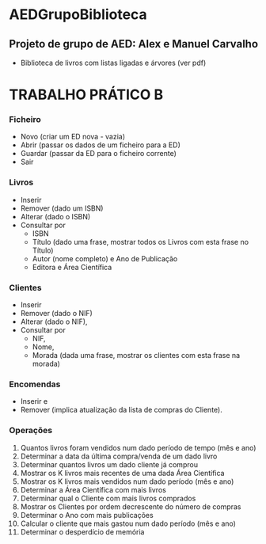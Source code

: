 # AEDGrupoBiblioteca
## Projeto de grupo de AED: Alex e Manuel Carvalho
- Biblioteca de livros com listas ligadas e árvores (ver pdf)

# TRABALHO PRÁTICO B

### Ficheiro
- Novo (criar um ED nova - vazia)
- Abrir (passar os dados de um ficheiro para a ED)
- Guardar (passar da ED para o ficheiro corrente)
- Sair

### Livros
- Inserir
- Remover (dado um ISBN)
- Alterar (dado o ISBN)
- Consultar por
  - ISBN
  - Título (dado uma frase, mostrar todos os Livros com esta frase no Título)
  - Autor (nome completo) e Ano de Publicação
  - Editora e Área Científica
### Clientes
- Inserir
- Remover (dado o NIF)
- Alterar (dado o NIF),
- Consultar por
  - NIF,
  - Nome,
  - Morada (dada uma frase, mostrar os clientes com esta frase na morada)

### Encomendas
- Inserir e
- Remover (implica atualização da lista de compras do Cliente).

### Operações
1. Quantos livros foram vendidos num dado período de tempo (mês e ano)
2. Determinar a data da última compra/venda de um dado livro
3. Determinar quantos livros um dado cliente já comprou
4. Mostrar os K livros mais recentes de uma dada Área Científica
5. Mostrar os K livros mais vendidos num dado período (mês e ano)
6. Determinar a Área Científica com mais livros
7. Determinar qual o Cliente com mais livros comprados
8. Mostrar os Clientes por ordem decrescente do número de compras
9. Determinar o Ano com mais publicações
10. Calcular o cliente que mais gastou num dado período (mês e ano)
11. Determinar o desperdício de memória 

